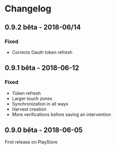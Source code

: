 # Changelog

## 0.9.2 bêta - 2018-06/14
### Fixed
- Corrects Oauth token refresh


## 0.9.1 bêta - 2018-06-12
### Fixed
- Token refresh
- Larger touch zones
- Synchronization in all ways
- Harvest creation
- More verifications before saving an intervention

## 0.9.0 bêta - 2018-06-05
First release on PlayStore